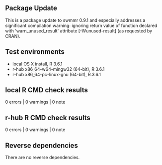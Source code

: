 ## Package Update

This is a package update to swmmr 0.9.1 and especially addresses a significant 
compilation warning: ignoring return value of function declared with 'warn_unused_result' 
attribute [-Wunused-result] (as requested by CRAN).

## Test environments
* local OS X install, R 3.6.1
* r-hub x86_64-w64-mingw32 (64-bit), R 3.6.1
* r-hub x86_64-pc-linux-gnu (64-bit), R.3.6.1

## local R CMD check results

0 errors | 0 warnings | 0 note

## r-hub R CMD check results

0 errors | 0 warnings | 0 note

## Reverse dependencies

There are no reverse dependencies.